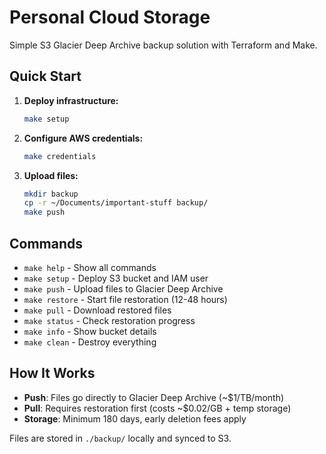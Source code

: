 # Personal Cloud Storage

Simple S3 Glacier Deep Archive backup solution with Terraform and Make.

## Quick Start

1. **Deploy infrastructure:**
   ```bash
   make setup
   ```

2. **Configure AWS credentials:**
   ```bash
   make credentials
   ```

3. **Upload files:**
   ```bash
   mkdir backup
   cp -r ~/Documents/important-stuff backup/
   make push
   ```

## Commands

- `make help` - Show all commands
- `make setup` - Deploy S3 bucket and IAM user
- `make push` - Upload files to Glacier Deep Archive
- `make restore` - Start file restoration (12-48 hours)
- `make pull` - Download restored files
- `make status` - Check restoration progress
- `make info` - Show bucket details
- `make clean` - Destroy everything

## How It Works

- **Push**: Files go directly to Glacier Deep Archive (~$1/TB/month)
- **Pull**: Requires restoration first (costs ~$0.02/GB + temp storage)
- **Storage**: Minimum 180 days, early deletion fees apply

Files are stored in `./backup/` locally and synced to S3.